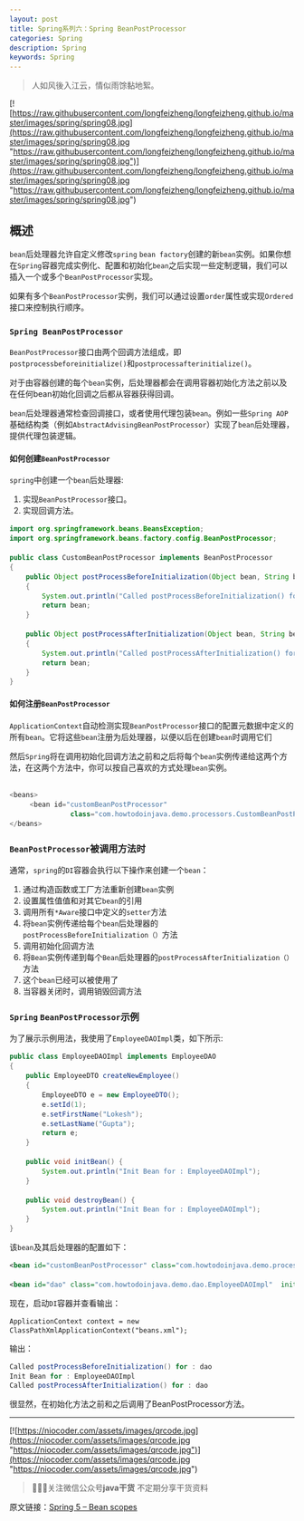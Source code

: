 ```yaml
---
layout: post
title: Spring系列六：Spring BeanPostProcessor
categories: Spring
description: Spring
keywords: Spring
---
```


> 人如风後入江云，情似雨馀黏地絮。

[![https://raw.githubusercontent.com/longfeizheng/longfeizheng.github.io/master/images/spring/spring08.jpg](https://raw.githubusercontent.com/longfeizheng/longfeizheng.github.io/master/images/spring/spring08.jpg "https://raw.githubusercontent.com/longfeizheng/longfeizheng.github.io/master/images/spring/spring08.jpg")](https://raw.githubusercontent.com/longfeizheng/longfeizheng.github.io/master/images/spring/spring08.jpg "https://raw.githubusercontent.com/longfeizheng/longfeizheng.github.io/master/images/spring/spring08.jpg")


## 概述

`bean`后处理器允许自定义修改`spring` `bean factory`创建的新`bean`实例。如果你想在`Spring`容器完成实例化、配置和初始化`bean`之后实现一些定制逻辑，我们可以插入一个或多个`BeanPostProcessor`实现。

如果有多个`BeanPostProcessor`实例，我们可以通过设置`order`属性或实现`Ordered`接口来控制执行顺序。

### `Spring BeanPostProcessor`

`BeanPostProcessor`接口由两个回调方法组成，即`postprocessbeforeinitialize()`和`postprocessafterinitialize()`。

对于由容器创建的每个`bean`实例，后处理器都会在调用容器初始化方法之前以及在任何bean初始化回调之后都从容器获得回调。

`bean`后处理器通常检查回调接口，或者使用代理包装`bean`。例如一些`Spring AOP`基础结构类（例如`AbstractAdvisingBeanPostProcessor`）实现了`bean`后处理器，提供代理包装逻辑。

#### 如何创建`BeanPostProcessor`

`spring`中创建一个`bean`后处理器:

1. 实现`BeanPostProcessor`接口。
2. 实现回调方法。

```java
import org.springframework.beans.BeansException;
import org.springframework.beans.factory.config.BeanPostProcessor;
 
public class CustomBeanPostProcessor implements BeanPostProcessor
{
    public Object postProcessBeforeInitialization(Object bean, String beanName) throws BeansException
    {
        System.out.println("Called postProcessBeforeInitialization() for :" + beanName);
        return bean;
    }
     
    public Object postProcessAfterInitialization(Object bean, String beanName) throws BeansException
    {
        System.out.println("Called postProcessAfterInitialization() for :" + beanName);
        return bean;
    }
}
```

#### 如何注册`BeanPostProcessor`

`ApplicationContext`自动检测实现`BeanPostProcessor`接口的配置元数据中定义的所有`bean`。它将这些`bean`注册为后处理器，以便以后在创建`bean`时调用它们

然后`Spring`将在调用初始化回调方法之前和之后将每个`bean`实例传递给这两个方法，在这两个方法中，你可以按自己喜欢的方式处理`bean`实例。

```java

<beans>
     <bean id="customBeanPostProcessor"
               class="com.howtodoinjava.demo.processors.CustomBeanPostProcessor" />
</beans>
```
### `BeanPostProcessor`被调用方法时

通常，`spring`的`DI`容器会执行以下操作来创建一个`bean`：

1. 通过构造函数或工厂方法重新创建`bean`实例
2. 设置属性值值和对其它`bean`的引用
3. 调用所有`*Aware`接口中定义的`setter`方法
4. 将`bean`实例传递给每个`bean`后处理器的`postProcessBeforeInitialization（）`方法
5. 调用初始化回调方法
6. 将`Bean`实例传递到每个`Bean`后处理器的`postProcessAfterInitialization（）`方法
7. 这个`bean`已经可以被使用了
8. 当容器关闭时，调用销毁回调方法

### `Spring` `BeanPostProcessor`示例

为了展示示例用法，我使用了`EmployeeDAOImpl`类，如下所示:

```java
public class EmployeeDAOImpl implements EmployeeDAO
{
    public EmployeeDTO createNewEmployee()
    {
        EmployeeDTO e = new EmployeeDTO();
        e.setId(1);
        e.setFirstName("Lokesh");
        e.setLastName("Gupta");
        return e;
    }
     
    public void initBean() {
        System.out.println("Init Bean for : EmployeeDAOImpl");
    }
     
    public void destroyBean() {
        System.out.println("Init Bean for : EmployeeDAOImpl");
    }
}
```

该`bean`及其后处理器的配置如下：

```xml
<bean id="customBeanPostProcessor" class="com.howtodoinjava.demo.processors.CustomBeanPostProcessor" />
     
<bean id="dao" class="com.howtodoinjava.demo.dao.EmployeeDAOImpl"  init-method="initBean" destroy-method="destroyBean"/>
```

现在，启动`DI`容器并查看输出：
```jva
ApplicationContext context = new ClassPathXmlApplicationContext("beans.xml");
```
输出：
```java
Called postProcessBeforeInitialization() for : dao
Init Bean for : EmployeeDAOImpl
Called postProcessAfterInitialization() for : dao
```

很显然，在初始化方法之前和之后调用了BeanPostProcessor方法。

---
[![https://niocoder.com/assets/images/qrcode.jpg](https://niocoder.com/assets/images/qrcode.jpg "https://niocoder.com/assets/images/qrcode.jpg")](https://niocoder.com/assets/images/qrcode.jpg "https://niocoder.com/assets/images/qrcode.jpg")



> 🙂🙂🙂关注微信公众号**java干货**
不定期分享干货资料


原文链接：[Spring 5 – Bean scopes](https://howtodoinjava.com/spring-core/spring-bean-scopes/)
